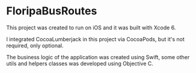 FloripaBusRoutes
================

This project was created to run on iOS and it was built with Xcode 6.

I integrated CocoaLumberjack in this project via CocoaPods, but it's not required, only optional.

The business logic of the application was created using Swift, some other utils and helpers classes was developed using Objective C.
